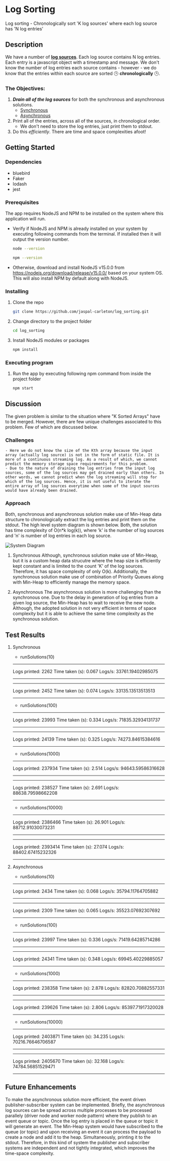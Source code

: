 # Log Sorting

Log sorting - Chronologically sort 'K log sources' where each log source has 'N log entries'

## Description

We have a number of [**log sources**](https://github.com/jaspal-carleton/log_sorting/blob/master/lib/log-source.js).  Each log source contains N log entries.  Each entry is a javascript object with a timestamp and message.  We don't know the number of log entries each source contains - however - we do know that the entries within each source are sorted 🕒 **chronologically** 🕒.

### The Objectives:
1. ***Drain all of the log sources*** for both the synchronous and asynchronous solutions.
    - [Synchronous](https://github.com/jaspal-singh/log_sorting/lib/log-source.js#L37)
    - [Asynchronous](https://github.com/jaspal-singh/log_sorting/lib/log-source.js#L45)
1. Print all of the entries, across all of the sources, in chronological order.
    - We don't need to store the log entries, just print them to stdout.
1. Do this *efficiently*. There are time and space complexities afoot!

## Getting Started

### Dependencies

* bluebird
* Faker
* lodash
* jest

### Prerequisites

The app requires NodeJS and NPM to be installed on the system where this application will run.

* Verify if NodeJS and NPM is already installed on your system by executing following commands from the terminal. If installed then it will output the version number.

  ```sh
  node --version
  ```

  ```sh
  npm --version
  ```

* Otherwise, download and install NodeJS v15.0.0 from https://nodejs.org/download/release/v15.0.0/ based on your system OS. This will also install NPM by default along with NodeJS.

### Installing

1. Clone the repo
   ```sh
   git clone https://github.com/jaspal-carleton/log_sorting.git
   ```
2. Change directory to the project folder
   ```sh
   cd log_sorting
   ```
3. Install NodeJS modules or packages
   ```sh
   npm install
   ```

### Executing program

1. Run the app by executing following npm command from inside the project folder
   ```sh
   npm start
   ```

## Discussion

The given problem is similar to the situation where "K Sorted Arrays" have to be merged. However, there are few unique challenges associated to this problem. Few of which are discussed below.

### Challenges
    - Here we do not know the size of the Kth array because the input array (actually log source) is not in the form of static file. It is more of a continuous streaming log. As a result of which, we cannot predict the memory storage space requirements for this problem.
    - Due to the nature of draining the log entries from the input log sources, some of the log sources may get drained early than others. In other words, we cannot predict when the log streaming will stop for which of the log sources. Hence, it is not useful to iterate the entire array of log sources everytime when some of the input sources would have already been drained.

### Approach

Both, synchronous and asynchronous solution make use of Min-Heap data structure to chronologically extract the log entries and print them on the stdout. The high level system diagram is shown below. Both, the solution has time complexity of O(n*k log(k)), where 'k' is the number of log sources and 'n' is number of log entries in each log source.

![System Diagram](docs/log_sorting1.png)

1. Synchronous
Although, synchronous solution make use of Min-Heap, but it is a custom heap data strucutre where the heap size is efficiently kept constant and is limited to the count 'K' of the log sources. Therefore, it has space complexity of only O(k). Additionally, the synchronous solution make use of combination of Priority Queues along with Min-Heap to efficiently manage the memory space.

1. Asynchronous
The asynchronous solution is more challenging than the synchronous one. Due to the delay in generation of log entries from a given log source, the Min-Heap has to wait to receive the new node. Although, the adopted solution in not very efficient in terms of space complexity but it is able to achieve the same time complexity as the synchronous solution.


## Test Results

1. Synchronous
    - runSolutions(10)
    ***********************************
    Logs printed:		 2262
    Time taken (s):		 0.067
    Logs/s:			 33761.19402985075
    ***********************************
    ***********************************
    Logs printed:		 2452
    Time taken (s):		 0.074
    Logs/s:			 33135.13513513513
    ***********************************

    - runSolutions(100)
    ***********************************
    Logs printed:		 23993
    Time taken (s):		 0.334
    Logs/s:			 71835.32934131737
    ***********************************
    ***********************************
    Logs printed:		 24139
    Time taken (s):		 0.325
    Logs/s:			 74273.84615384616
    ***********************************

    - runSolutions(1000)
    ***********************************
    Logs printed:		 237934
    Time taken (s):		 2.514
    Logs/s:			 94643.59586316628
    ***********************************
    ***********************************
    Logs printed:		 238527
    Time taken (s):		 2.691
    Logs/s:			 88638.79598662208
    ***********************************

    - runSolutions(10000)
    ***********************************
    Logs printed:		 2386466
    Time taken (s):		 26.901
    Logs/s:			 88712.91030073231
    ***********************************
    ***********************************
    Logs printed:		 2393414
    Time taken (s):		 27.074
    Logs/s:			 88402.67415232326
    ***********************************

1. Asynchronous
    - runSolutions(10)
    ***********************************
    Logs printed:		 2434
    Time taken (s):		 0.068
    Logs/s:			 35794.11764705882
    ***********************************
    ***********************************
    Logs printed:		 2309
    Time taken (s):		 0.065
    Logs/s:			 35523.07692307692
    ***********************************

    - runSolutions(100)
    ***********************************
    Logs printed:		 23997
    Time taken (s):		 0.336
    Logs/s:			 71419.64285714286
    ***********************************
    ***********************************
    Logs printed:		 24341
    Time taken (s):		 0.348
    Logs/s:			 69945.40229885057
    ***********************************

    - runSolutions(1000)
    ***********************************
    Logs printed:		 238358
    Time taken (s):		 2.878
    Logs/s:			 82820.70882557331
    ***********************************
    ***********************************
    Logs printed:		 239626
    Time taken (s):		 2.806
    Logs/s:			 85397.71917320028
    ***********************************

    - runSolutions(10000)
    ***********************************
    Logs printed:		 2403871
    Time taken (s):		 34.235
    Logs/s:			 70216.76646706587
    ***********************************
    ***********************************
    Logs printed:		 2405670
    Time taken (s):		 32.168
    Logs/s:			 74784.56851529471
    ***********************************

## Future Enhancements

To make the asynchronous solution more efficient, the event driven publisher-subscriber system can be implemented. Briefly, the asynchronous log sources can be spread across multiple processes to be processed parallely (driver node and worker node pattern) where they publish to an event queue or topic. Once the log entry is placed in the queue or topic it will generate an event. The Min-Heap system would have subscribed to the queue (or topic) and upon receiving an event it can process the payload to create a node and add it to the heap. Simultaneously, printing it to the stdout. Therefore, in this kind of system the publisher and subscriber systems are independent and not tightly integrated, which improves the time-space complexity.